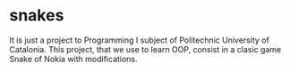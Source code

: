 # snakes

It is just a project to Programming I subject of Politechnic University of Catalonia.
This project, that we use to learn OOP, consist in a clasic game Snake of Nokia with modifications.
